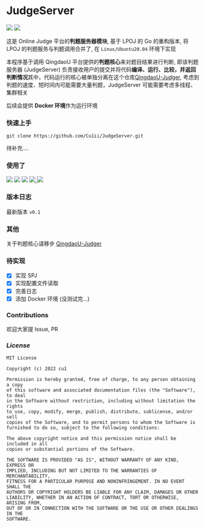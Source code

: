 # JudgeServer

[![](https://img.shields.io/badge/Version-v0.1-blue)](https://github.com/Cu1ii/JudgeServer) ![](https://img.shields.io/badge/go-1.19.3-brightgreen?logo=go)

这是 Online Judge 平台的**判题服务器模块**, 基于 LPOJ 的 Go 的重构版本, 将 LPOJ 的判题服务与判题调用合并了,  在 `Linux/Ubuntu20.04` 环境下实现

本程序基于调用 QingdaoU 平台提供的**判题核心**来对题目结果进行判断, 即该判题服务器 (JudgeServer) 负责接收用户的提交并将代码**编译、运行、比较，并返回判断情况**其中，代码运行的核心被单独分离在这个仓库[QingdaoU-Judger](https://github.com/QingdaoU/Judger), 考虑到判题的速度、短时间内可能需要大量判题，JudgeServer 可能需要考虑多线程、集群相关

后续会提供 **Docker 环境**作为运行环境

### 快速上手

```shell
git clone https://github.com/Cu1ii/JudgeServer.git
```

待补充....

### 使用了

[![](https://img.shields.io/badge/gorm-v1.24.2-%235698c3)](https://github.com/gin-gonic/gin) [![](https://img.shields.io/badge/logrus-v1.9.0-%23428675)](https://github.com/sirupsen/logrus) [![](https://img.shields.io/badge/ants-v2.6.0-%2315231b)](https://github.com/panjf2000/ants) [![](https://img.shields.io/badge/viper-%20v1.14.0-%23e2d849) ](https://github.com/spf13/viper)  [![](https://img.shields.io/badge/QingdaoU--judger-%20-%23e2d849)](https://github.com/QingdaoU/Judger)

### 版本日志

最新版本 `v0.1`

### 其他

关于判题核心请移步 [QingdaoU-Judger](https://github.com/QingdaoU/Judger)


### 待实现

- [x] 实现 SPJ
- [x] 实现配置文件读取
- [x] 完善日志
- [x] 添加 Docker 环境 (没测试完...)

### Contributions

欢迎大家提 Issue, PR

### *License*

```
MIT License

Copyright (c) 2022 cu1

Permission is hereby granted, free of charge, to any person obtaining a copy
of this software and associated documentation files (the "Software"), to deal
in the Software without restriction, including without limitation the rights
to use, copy, modify, merge, publish, distribute, sublicense, and/or sell
copies of the Software, and to permit persons to whom the Software is
furnished to do so, subject to the following conditions:

The above copyright notice and this permission notice shall be included in all
copies or substantial portions of the Software.

THE SOFTWARE IS PROVIDED "AS IS", WITHOUT WARRANTY OF ANY KIND, EXPRESS OR
IMPLIED, INCLUDING BUT NOT LIMITED TO THE WARRANTIES OF MERCHANTABILITY,
FITNESS FOR A PARTICULAR PURPOSE AND NONINFRINGEMENT. IN NO EVENT SHALL THE
AUTHORS OR COPYRIGHT HOLDERS BE LIABLE FOR ANY CLAIM, DAMAGES OR OTHER
LIABILITY, WHETHER IN AN ACTION OF CONTRACT, TORT OR OTHERWISE, ARISING FROM,
OUT OF OR IN CONNECTION WITH THE SOFTWARE OR THE USE OR OTHER DEALINGS IN THE
SOFTWARE.
```